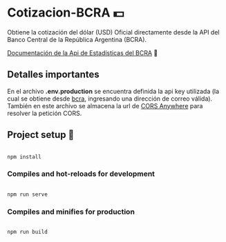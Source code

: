 # Cotizacion-BCRA :dollar:
Obtiene la cotización del dólar (USD) Oficial directamente desde la API del Banco Central de la República Argentina (BCRA).

[Documentación de la Api de Estadísticas del BCRA](https://estadisticasbcra.com/api/documentacion) :money_with_wings:

## Detalles importantes
En el archivo **.env.production** se encuentra definida la api key utilizada (la cual se obtiene desde [bcra](https://estadisticasbcra.com/api/registracion), ingresando una dirección de correo válida). También en este archivo se almacena la url de [CORS Anywhere](https://github.com/Rob--W/cors-anywhere/) para resolver la petición CORS.


## Project setup :mega:

```

npm install

```

  

### Compiles and hot-reloads for development

```

npm run serve

```

  

### Compiles and minifies for production

```

npm run build

```
